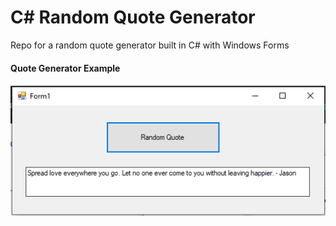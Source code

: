 # C# Random Quote Generator
Repo for a random quote generator built in C# with Windows Forms 

#### Quote Generator Example
![](Images/Quote-Generator.PNG)
